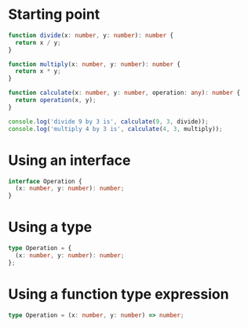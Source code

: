 # Starting point

```ts
function divide(x: number, y: number): number {
  return x / y;
}

function multiply(x: number, y: number): number {
  return x * y;
}

function calculate(x: number, y: number, operation: any): number {
  return operation(x, y);
}

console.log('divide 9 by 3 is', calculate(9, 3, divide));
console.log('multiply 4 by 3 is', calculate(4, 3, multiply));
```

# Using an interface

```ts
interface Operation {
  (x: number, y: number): number;
}
```

# Using a type

```ts
type Operation = {
  (x: number, y: number): number;
};
```

# Using a function type expression

```ts
type Operation = (x: number, y: number) => number;
```
